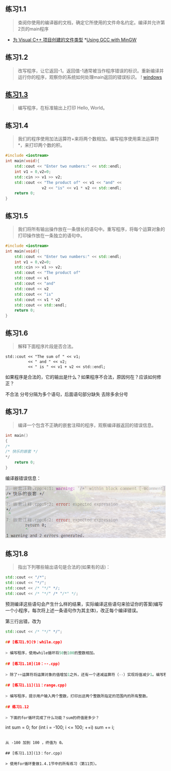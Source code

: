 ﻿## 练习1.1

> 查阅你使用的编译器的文档，确定它所使用的文件命名约定。编译并允许第2页的main程序
* [为 Visual C++ 项目创建的文件类型](https://docs.microsoft.com/zh-cn/cpp/build/reference/file-types-created-for-visual-cpp-projects?view=vs-2019)
*[Using GCC with MinGW](https://code.visualstudio.com/docs/cpp/config-mingw)

## 练习1.2

> 改写程序，让它返回-1。返回值-1通常被当作程序错误的标识。重新编译并运行你的程序，观察你的系统如何处理main返回的错误标识。
! [windows](exersice1_2.png)

## [练习1.3](3：Helloworld.cpp)

> 编写程序，在标准输出上打印 Hello, World。

## 练习1.4

> 我们的程序使用加法运算符+来将两个数相加。编写程序使用乘法运算符*，来打印两个数的积。
``` c++
#include <iostream>
int main(void){
    std::cout << "Enter two numbers:" << std::endl;
    int v1 = 0,v2=0;
    std::cin >> v1 >> v2;
    std::cout << "The product of" << v1 << "and" <<
                v2 << "is" << v1 * v2 << std::endl;
    return 0;
}
```

## 练习1.5

> 我们将所有输出操作放在一条很长的语句中。重写程序，将每个运算对象的打印操作放在一条独立的语句中。
``` c++
#include <iostream>
int main(void){
    std::cout << "Enter two numbers:" << std::endl;
    int v1 = 0,v2=0;
    std::cin >> v1 >> v2;
    std::cout << "The product of" 
    std::cout << v1 
    std::cout << "and" 
    std::cout << v2 
    std::cout << "is" 
    std::cout << v1 * v2 
    std::cout << std::endl;
    return 0;
}
```

## 练习1.6

> 解释下面程序片段是否合法。
```
std::cout << "The sum of " << v1;
		  << " and " << v2;
		  << " is " << v1 + v2 << std::endl;
```
如果程序是合法的，它的输出是什么？如果程序不合法，原因何在？应该如何修正？

不合法
分号分隔为多个语句，后面语句部分缺失
去除多余分号

## 练习1.7

> 编译一个包含不正确的嵌套注释的程序，观察编译器返回的错误信息。

```c++
int main()
{
/*	
/* 快乐的嵌套 */
*/
	return 0;
}
```
编译器错误信息：

![编译器错误信息](exercise1_7.png)

## 练习1.8

> 指出下列哪些输出语句是合法的(如果有的话)：
```c++
std::cout << "/*";
std::cout << "*/";
std::cout << /* "*/" */;
std::cout << /* "*/" /* "/*" */;
```
预测编译这些语句会产生什么样的结果，实际编译这些语句来验证你的答案(编写一个小程序，每次将上述一条语句作为其主体)，改正每个编译错误。

第三行出错，改为
```c++
std::cout << /* "*/" */";

## [练习1.9](9：while.cpp)

> 编写程序，使用while循环将50到100的整数相加。

## [练习1.10](10：--.cpp)

> 除了++运算符将运算对象的值增加1之外，还有一个递减运算符（--）实现将值减少1。编写程序，使用递减运算符在循环中按递减顺序打印出10到0之间的整数。

## [练习1.11](11：range.cpp)

> 编写程序，提示用户输入两个整数，打印出这两个整数所指定的范围内的所有整数。

## 练习1.12

> 下面的for循环完成了什么功能？sum的终值是多少？
```
int sum = 0;
for (int i = -100; i <= 100; ++i)
	sum += i;
```

从 -100 加到 100 ，终值为 0。

## [练习1.13](13：for.cpp)

> 使用for循环重做1.4.1节中的所有练习（第11页）。